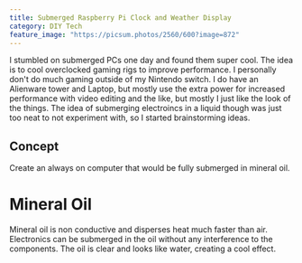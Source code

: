 ```yaml
---
title: Submerged Raspberry Pi Clock and Weather Display
category: DIY Tech
feature_image: "https://picsum.photos/2560/600?image=872"
---
```


I stumbled on submerged PCs one day and found them super cool. The idea is to cool overclocked gaming rigs to improve performance. I personally don't do much gaming outside of my Nintendo switch. I do have an Alienware tower and Laptop, but mostly use the extra power for increased performance with video editing and the like, but mostly I just like the look of the things. The idea of submerging electroincs in a liquid though was just too neat to not experiment with, so I started brainstorming ideas.

## Concept

Create an always on computer that would be fully submerged in mineral oil.

<!-- more -->

# Mineral Oil

Mineral oil is non conductive and disperses heat much faster than air. Electronics can be submerged in the oil without any interference to the components. The oil is clear and looks like water, creating a cool effect.
